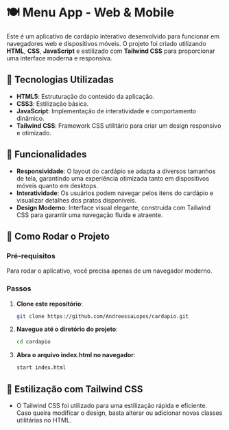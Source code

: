 # 🍽️ Menu App - Web & Mobile

Este é um aplicativo de cardápio interativo desenvolvido para funcionar em navegadores web e dispositivos móveis. O projeto foi criado utilizando **HTML**, **CSS**, **JavaScript** e estilizado com **Tailwind CSS** para proporcionar uma interface moderna e responsiva.

## 🚀 Tecnologias Utilizadas

- **HTML5**: Estruturação do conteúdo da aplicação.
- **CSS3**: Estilização básica.
- **JavaScript**: Implementação de interatividade e comportamento dinâmico.
- **Tailwind CSS**: Framework CSS utilitário para criar um design responsivo e otimizado.

## 📱 Funcionalidades

- **Responsividade**: O layout do cardápio se adapta a diversos tamanhos de tela, garantindo uma experiência otimizada tanto em dispositivos móveis quanto em desktops.
- **Interatividade**: Os usuários podem navegar pelos itens do cardápio e visualizar detalhes dos pratos disponíveis.
- **Design Moderno**: Interface visual elegante, construída com Tailwind CSS para garantir uma navegação fluida e atraente.

## 🔧 Como Rodar o Projeto

### Pré-requisitos

Para rodar o aplicativo, você precisa apenas de um navegador moderno.

### Passos

1. **Clone este repositório**:
   ```bash
   git clone https://github.com/AndreessaLopes/cardapio.git
   
2. **Navegue até o diretório do projeto**:
   ```bash
   cd cardapio
   
3. **Abra o arquivo index.html no navegador**:
    ```bash
    start index.html

## 🎨 Estilização com Tailwind CSS
- O Tailwind CSS foi utilizado para uma estilização rápida e eficiente. Caso queira modificar o design, basta alterar ou adicionar novas classes utilitárias no HTML.
